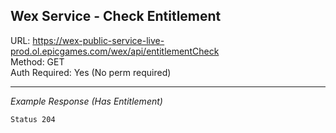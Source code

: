 ## Wex Service - Check Entitlement

URL: https://wex-public-service-live-prod.ol.epicgames.com/wex/api/entitlementCheck \
Method: GET \
Auth Required: Yes (No perm required)

---

_Example Response (Has Entitlement)_

`Status 204`
